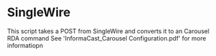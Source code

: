 # SingleWire
This script takes a POST from SingleWire and converts it to an Carousel RDA command
See 'InformaCast_Carousel Configuration.pdf' for more informatiopn 
